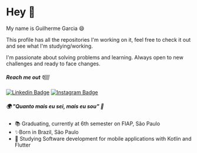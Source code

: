 # Hey 👋
My name is Guilherme Garcia 😄

This profile has all the repositories I'm working on it, feel free to check it out and see what I'm studying/working.

I'm passionate about solving problems and learning. Always open to new challenges and ready to face changes.
##### Reach me out 👇🏼
[![Linkedin Badge](https://img.shields.io/badge/-LinkedIn-blue?style=flat-square&logo=Linkedin&logoColor=white&link=https://www.linkedin.com/in/guigarcia42/)](https://www.linkedin.com/in/guigarcia42/) [![Instagram Badge](https://img.shields.io/badge/-Instagram-dark_green?style=flat-square&logo=Instagram&logoColor=white&link=https://www.instagram.com/gui_garcia42/)](https://www.instagram.com/gui_garcia42/) 


##### 🌍 "Quanto mais eu sei, mais eu sou" 🧠
- 📚 Graduating, currently at 6th semester on FIAP, São Paulo
- ✨Born in Brazil, São Paulo
- 📱 Studying Software development for mobile applications with Kotlin and Flutter
